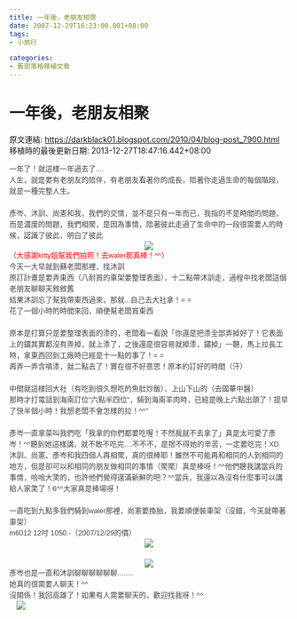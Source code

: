 ```yaml
---
title: 一年後，老朋友相聚
date: 2007-12-29T16:23:00.001+08:00
tags: 
- 小旅行

categories:
- 舊部落格移植文章
---
```


# 一年後，老朋友相聚

原文連結: https://darkblack01.blogspot.com/2010/04/blog-post_7900.html
移植時的最後更新日期: 2013-12-27T18:47:16.442+08:00

<div style="color: #444444; font-family: sans-serif, arial; font-size: 13px; line-height: 20px;">一年了！就這樣一年過去了....<br />人生，就是要有老朋友的陪伴，有老朋友看著你的成長，陪著你走過生命的每個階段，就是一種完整人生。<br /><br />彥岑、沐訓、尚憲和我，我們的交情，並不是只有一年而已，我指的不是時間的問題，而是濃度的問題，我們相聚，是因為事情，陪著彼此走過了生命中的一段很需要人的時候，認識了彼此，明白了彼此<br /><div class="separator" style="clear: both; text-align: center;"><a href="http://3.bp.blogspot.com/-R03ydBkhcoo/TmuCXsVHIJI/AAAAAAAAAik/K100aFF5a_M/s1600/1123832525.jpg" imageanchor="1" style="margin-left: 1em; margin-right: 1em;"><img border="0" src="http://3.bp.blogspot.com/-R03ydBkhcoo/TmuCXsVHIJI/AAAAAAAAAik/K100aFF5a_M/s1600/1123832525.jpg" /></a></div><span style="color: red;">（大感謝kitty姐幫我們拍照！去waler那真棒！^^）</span><br /><a name='more'></a>今天一大早就到蘇老闆那裡，找沐訓<br />原訂計畫是要弄東西（八耐買的車架要整理表面），十二點帶沐訓走，過程中找老闆這個老朋友聊聊天敘敘舊<br />結果沐訓忘了幫我帶東西過來，那就...自己去大社拿！= =<br />花了一個小時的時間來回，順便幫老闆買東西<br /><br />原本是打算只是要整理表面的潻的，老闆看一看說「你還是把潻全部弄掉好了！它表面上的鏽其實都沒有弄掉，就上潻了，之後還是很容易就掉潻，鏽掉」一聽，馬上拉長工時，拿東西回到工廠時已經是十一點的事了！= =<br />再弄一弄含噴潻，就二點去了！實在很不好意思！原本約訂好的時間（汗）<br /><br />中間就這樣回大社（有吃到很久想吃的魚肚炒飯）、上山下山的（去國華中醫）<br />那時才打電話到海南訂位"六點半四位"，騎到海南羊肉時，已經是晚上六點出頭了！提早了快半個小時！我想老闆不會怎樣的拉！^^"<br /><br />彥岑一直拿菜叫我們吃「我拿的你們都要吃喔！不然我就不去拿了」真是太可愛了彥岑！^^聽到她這樣講，就不敢不吃完....不不不，是捨不得她的辛苦，一定要吃完！XD<br />沐訓、尚憲、彥岑和我四個人再相聚，真的很棒耶！雖然不可能再和相同的人到相同的地方，但是卻可以和相同的朋友做相同的事情（聚聚）真是棒呀！^^他們聽我講當兵的事情，哈哈大笑的，也許他們覺得還滿新鮮的吧？^^當兵，我還以為沒有什麼事可以講給人家笑了！6^^大家真是捧場呀！<br /><br />一直吃到九點多我們騎到waler那裡，尚憲要換胎，我要順便裝車架（沒錯，今天就帶著車架）<br />m6012 12吋 1050.-（2007/12/29的價）<br /><div class="separator" style="clear: both; text-align: center;"><a href="http://4.bp.blogspot.com/-cdabeD_p7Ek/TmuBePKnAdI/AAAAAAAAAg0/OkHGMkmsGIU/s1600/1123832522-%25E5%2585%25AB%25E8%2580%2590%25E5%2587%25BA%25E7%259A%2584%25E7%2592%25B0%25E6%258A%25B1%25E5%25BC%258F%25E8%25BB%258A%25E6%259E%25B6.jpg" imageanchor="1" style="margin-left: 1em; margin-right: 1em;"><img border="0" src="http://4.bp.blogspot.com/-cdabeD_p7Ek/TmuBePKnAdI/AAAAAAAAAg0/OkHGMkmsGIU/s1600/1123832522-%25E5%2585%25AB%25E8%2580%2590%25E5%2587%25BA%25E7%259A%2584%25E7%2592%25B0%25E6%258A%25B1%25E5%25BC%258F%25E8%25BB%258A%25E6%259E%25B6.jpg" /></a></div><div class="separator" style="clear: both; text-align: center;"><br /></div><div class="separator" style="clear: both; text-align: center;"><a href="http://3.bp.blogspot.com/-I5JbEBg9HRg/TmuCCgeL8YI/AAAAAAAAAhw/mE4VwhvB5oc/s1600/1123832523.jpg" imageanchor="1" style="margin-left: 1em; margin-right: 1em;"><img border="0" src="http://3.bp.blogspot.com/-I5JbEBg9HRg/TmuCCgeL8YI/AAAAAAAAAhw/mE4VwhvB5oc/s1600/1123832523.jpg" /></a></div>彥岑也是一直和沐訓聊聊聊聊聊聊........<br />她真的很需要人聊天！^^<br />沒關係！我回高雄了！如果有人需要聊天的，歡迎找我呀！^^<br /><a href="http://2.bp.blogspot.com/-zxm13Q9foaE/TmuCbhyLvGI/AAAAAAAAAiw/YZqq3s7VuJ0/s1600/1123832524.jpg" imageanchor="1" style="margin-left: 1em; margin-right: 1em;"><img border="0" src="http://2.bp.blogspot.com/-zxm13Q9foaE/TmuCbhyLvGI/AAAAAAAAAiw/YZqq3s7VuJ0/s1600/1123832524.jpg" /></a></div>
